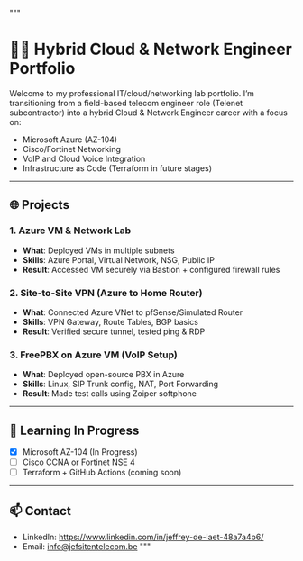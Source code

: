 """
# 👨‍💻 Hybrid Cloud & Network Engineer Portfolio

Welcome to my professional IT/cloud/networking lab portfolio. I’m transitioning from a field-based telecom engineer role (Telenet subcontractor) into a hybrid Cloud & Network Engineer career with a focus on:

- Microsoft Azure (AZ-104)
- Cisco/Fortinet Networking
- VoIP and Cloud Voice Integration
- Infrastructure as Code (Terraform in future stages)

---

## 🌐 Projects

### 1. Azure VM & Network Lab
- **What**: Deployed VMs in multiple subnets
- **Skills**: Azure Portal, Virtual Network, NSG, Public IP
- **Result**: Accessed VM securely via Bastion + configured firewall rules

### 2. Site-to-Site VPN (Azure to Home Router)
- **What**: Connected Azure VNet to pfSense/Simulated Router
- **Skills**: VPN Gateway, Route Tables, BGP basics
- **Result**: Verified secure tunnel, tested ping & RDP

### 3. FreePBX on Azure VM (VoIP Setup)
- **What**: Deployed open-source PBX in Azure
- **Skills**: Linux, SIP Trunk config, NAT, Port Forwarding
- **Result**: Made test calls using Zoiper softphone

---

## 🧠 Learning In Progress

- [x] Microsoft AZ-104 (In Progress)
- [ ] Cisco CCNA or Fortinet NSE 4
- [ ] Terraform + GitHub Actions (coming soon)

---

## 📫 Contact

- LinkedIn: https://www.linkedin.com/in/jeffrey-de-laet-48a7a4b6/
- Email: info@jefsitentelecom.be
"""
